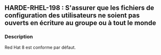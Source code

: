 ## HARDE-RHEL-198 : S'assurer que les fichiers de configuration des utilisateurs ne soient pas ouverts en écriture au groupe ou à tout le monde

### Description

Red Hat 8 est conforme par défaut.

